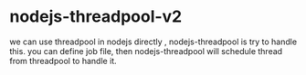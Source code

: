 # nodejs-threadpool-v2
we can use threadpool in nodejs directly , nodejs-threadpool is try to handle this. you can define job file, then nodejs-threadpool will schedule thread from threadpool to handle it.
